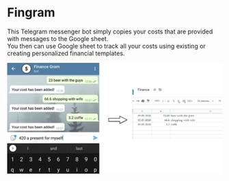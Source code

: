# Fingram

This Telegram messenger bot simply copies your costs that are provided with messages to the Google sheet.  
You then can use Google sheet to track all your costs using existing or creating personalized financial templates.  

![Alt text](./examples/example.png "Usage example")